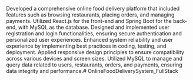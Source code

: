 Developed a comprehensive online food delivery platform that included features such as browsing restaurants, placing orders, and managing payments. Utilized React.js for the front-end and Spring Boot for the back-end, with MySQL as the database.
Designed and implemented user registration and login functionalities, ensuring secure authentication and personalized user experiences.
Enhanced system reliability and user experience by implementing best practices in coding, testing, and deployment. Applied responsive design principles to ensure compatibility across various devices and screen sizes.
Utilized MySQL to manage and query data related to users, restaurants, orders, and payments, ensuring data integrity and performance.# OnlineFoodDeliverySystem_FullStack
